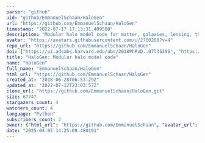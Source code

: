 ```yaml
---
parser: "github"
uid: "github/EmmanuelSchaan/HaloGen"
url: "https://github.com/EmmanuelSchaan/HaloGen"
timestamp: "2022-07-17 17:13:31.409580"
description: "Modular halo model code for matter, galaxies, lensing, tSZ and CIB."
avatar: "https://avatars.githubusercontent.com/u/2760268?v=4"
repo_url: "https://github.com/EmmanuelSchaan/HaloGen"
doi: ["https://ui.adsabs.harvard.edu/abs/2018PhRvD..97l3539S", "https://ui.adsabs.harvard.edu/abs/2020ascl.soft11009S/abstract"]
title: "HaloGen: Modular halo model code"
name: "HaloGen"
full_name: "EmmanuelSchaan/HaloGen"
html_url: "https://github.com/EmmanuelSchaan/HaloGen"
created_at: "2018-06-28T06:53:29Z"
updated_at: "2022-07-12T23:03:57Z"
clone_url: "https://github.com/EmmanuelSchaan/HaloGen.git"
size: 67747
stargazers_count: 4
watchers_count: 4
language: "Python"
subscribers_count: 2
owner: {"html_url": "https://github.com/EmmanuelSchaan", "avatar_url": "https://avatars.githubusercontent.com/u/2760268?v=4", "login": "EmmanuelSchaan", "type": "User"}
date: "2025-04-05 14:25:09.480191"
---
```

